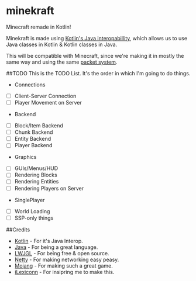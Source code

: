 # minekraft
Minecraft remade in Kotlin!

Minekraft is made using [Kotlin's Java interopabillity](http://kotlinlang.org/docs/reference/java-interop.html), which allows us to use Java classes in Kotlin & Kotlin classes in Java.

This will be compatible with Minecraft, since we're making it in mostly the same way and using the same [packet system](http://wiki.vg).

##TODO
This is the TODO List. It's the order in which I'm going to do things.

* Connections
- [ ] Client-Server Connection
- [ ] Player Movement on Server
* Backend
- [ ] Block/Item Backend
- [ ] Chunk Backend
- [ ] Entity Backend
- [ ] Player Backend
* Graphics
- [ ] GUIs/Menus/HUD
- [ ] Rendering Blocks
- [ ] Rendering Entities
- [ ] Rendering Players on Server
* SinglePlayer
- [ ] World Loading
- [ ] SSP-only things

##Credits
* [Kotlin](https://github.com/JetBrains/Kotlin) - For it's Java Interop.
* [Java](https://www.java.com/) - For being a great language.
* [LWJGL](https://github.com/LWJGL/lwjgl3) - For being free & open source.
* [Netty](https://github.com/netty/netty) - For making networking easy peasy.
* [Mojang](https://mojang.com) - For making such a great game.
* [iLexiconn](https://github.com/ilexiconn) - For insipring me to make this.
